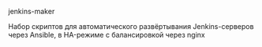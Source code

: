 jenkins-maker

Набор скриптов для автоматического развёртывания Jenkins-серверов через Ansible, в HA-режиме с балансировкой через nginx
